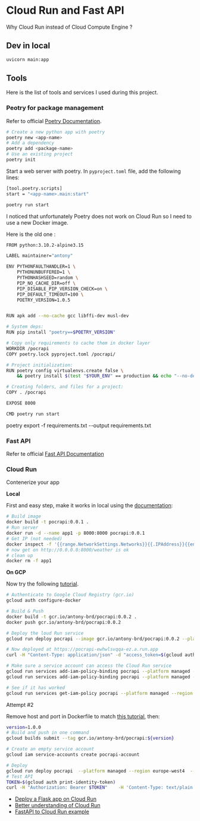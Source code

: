 # Cloud Run and Fast API



Why Cloud Run instead of Cloud Compute Engine ?



## Dev in local

```sh
uvicorn main:app
```

## Tools 

Here is the list of tools and services I used during this project.

### Peotry for package management

Refer to official [Poetry Documentation](https://python-poetry.org/docs/basic-usage/).

```sh
# Create a new python app with poetry
poetry new <app-name>
# Add a dependency
poetry add <package-name>
# Use an existing project
poetry init
```

Start a web server with poetry. In ```pyproject.toml``` file, add the following lines:

```sh
[tool.poetry.scripts]
start = "<app-name>.main:start"
```

```sh
poetry run start
```


I noticed that unfortunately Poetry does not work on Cloud Run so I need to use a new Docker image.

Here is the old one :

```sh
FROM python:3.10.2-alpine3.15

LABEL maintainer="antony"

ENV PYTHONFAULTHANDLER=1 \
    PYTHONUNBUFFERED=1 \
    PYTHONHASHSEED=random \
    PIP_NO_CACHE_DIR=off \
    PIP_DISABLE_PIP_VERSION_CHECK=on \
    PIP_DEFAULT_TIMEOUT=100 \
    POETRY_VERSION=1.0.5


RUN apk add --no-cache gcc libffi-dev musl-dev

# System deps:
RUN pip install "poetry==$POETRY_VERSION"

# Copy only requirements to cache them in docker layer
WORKDIR /pocrapi
COPY poetry.lock pyproject.toml /pocrapi/

# Project initialization:
RUN poetry config virtualenvs.create false \
    && poetry install $(test "$YOUR_ENV" == production && echo "--no-dev") --no-interaction --no-ansi

# Creating folders, and files for a project:
COPY . /pocrapi

EXPOSE 8000

CMD poetry run start
```

poetry export -f requirements.txt --output requirements.txt


### Fast API

Refer te official [Fast API Documentation]()

### Cloud Run

Contenerize your app

**Local**

First and easy step, make it works in local using the [documentation](https://fastapi.tiangolo.com/deployment/docker/):

```sh
# Build image
docker build -t pocrapi:0.0.1 .
# Run server
docker run -d --name app1 -p 8000:8000 pocrapi:0.0.1
# Get IP (not needed)
docker inspect -f '{{range.NetworkSettings.Networks}}{{.IPAddress}}{{end}}' app1
# now get on http://0.0.0.0:8000/weather is ok
# clean up
docker rm -f app1 
```

**On GCP**

Now try the following [tutorial](https://cloud.google.com/run/docs/quickstarts/build-and-deploy/deploy-python-service).


```sh
# Authenticate to Google Cloud Registry (gcr.io)
gcloud auth configure-docker

# Build & Push
docker build -t gcr.io/antony-brd/pocrapi:0.0.2 .
docker push gcr.io/antony-brd/pocrapi:0.0.2

# Deploy the loud Run service
gcloud run deploy pocrapi --image gcr.io/antony-brd/pocrapi:0.0.2 --platform managed --region europe-west4  --service-account godlike@antony-brd.iam.gserviceaccount.com --no-allow-unauthenticated

# Now deployed at https://pocrapi-ewhwlsvqqa-ez.a.run.app
curl -H "Content-Type: application/json" -d "access_token=$(gcloud auth application-default print-access-token)" https://pocrapi-ewhwlsvqqa-ez.a.run.apptokeninfo

# Make sure a service account can access the Cloud Run service
gcloud run services add-iam-policy-binding pocrapi --platform managed --region europe-west4 --member='serviceAccount:github-actions@antony-brd.iam.gserviceaccount.com'  --role=roles/run.invoker
gcloud run services add-iam-policy-binding pocrapi --platform managed --region europe-west4 --member='user:antonybernadou@gmail.com'  --role=roles/run.admin

# See if it has worked
gcloud run services get-iam-policy pocrapi --platform managed --region europe-west4

```
Attempt #2

Remove host and port in Dockerfile to match [this tutorial](https://cloud.google.com/run/docs/tutorials/secure-services), then:

```sh
version=1.0.0
# Build and push in one command 
gcloud builds submit --tag gcr.io/antony-brd/pocrapi:${version}

# Create an empty service account
gcloud iam service-accounts create pocrapi-account

# Deploy
gcloud run deploy pocrapi  --platform managed --region europe-west4  --image gcr.io/antony-brd/pocrapi:${version}  --service-account pocrapi-account   --no-allow-unauthenticated
# Test API
TOKEN=$(gcloud auth print-identity-token)
curl -H "Authorization: Bearer $TOKEN"    -H 'Content-Type: text/plain'   https://pocrapi-ewhwlsvqqa-ez.a.run.app/weather
```


* [Deploy a Flask app on Cloud Run](https://cloud.google.com/run/docs/quickstarts/build-and-deploy/deploy-python-service)
* [Better understanding of Cloud Run](https://github.com/ahmetb/cloud-run-faq)
* [FastAPI to Cloud Run example](https://github.com/anthonycorletti/cloudrun-fastapi/blob/main/Dockerfile)